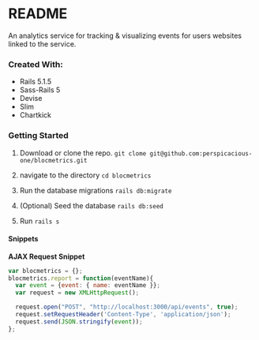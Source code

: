 # README

An analytics service for tracking & visualizing events for users websites linked to the service.

### Created With:
* Rails 5.1.5
* Sass-Rails 5
* Devise
* Slim
* Chartkick

### Getting Started

1. Download or clone the repo. `git clome git@github.com:perspicacious-one/blocmetrics.git`

2. navigate to the directory `cd blocmetrics`

3. Run the database migrations `rails db:migrate`

4. (Optional) Seed the database `rails db:seed`

5. Run `rails s`


#### Snippets
**AJAX Request Snippet**

```javascript
var blocmetrics = {};
blocmetrics.report = function(eventName){
  var event = {event: { name: eventName }};
  var request = new XMLHttpRequest();

  request.open("POST", "http://localhost:3000/api/events", true);
  request.setRequestHeader('Content-Type', 'application/json');
  request.send(JSON.stringify(event));
};
```
